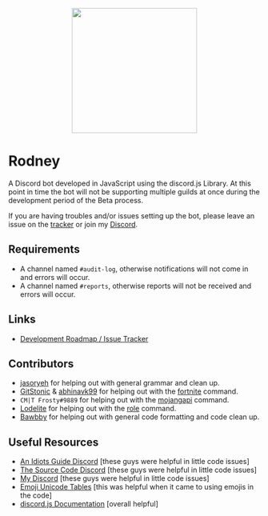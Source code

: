 <p align="center">
  <img height="250" src="https://i.imgur.com/c5oaTfE.png">
</p>

# Rodney
A Discord bot developed in JavaScript using the discord.js Library.
At this point in time the bot will not be supporting multiple guilds at once during the development period of the Beta process.

If you are having troubles and/or issues setting up the bot, please leave an issue on the [tracker](https://github.com/shadowolfyt/RodneyTheDiscordBot/issues) or join my [Discord](http://bit.ly/mancavediscord).

## Requirements
- A channel named `#audit-log`, otherwise notifications will not come in and errors will occur.
- A channel named `#reports`, otherwise reports will not be received and errors will occur.

## Links
- [Development Roadmap / Issue Tracker](https://github.com/shadowolfyt/RodneyTheDiscordBot/issues)

## Contributors
- [jasoryeh](https://github.com/jasoryeh) for helping out with general grammar and clean up.
- [GitStonic](https://github.com/GitStonic) & [abhinavk99](https://github.com/abhinavk99) for helping out with the [fortnite](https://github.com/shadowolfyt/RodneyTheDiscordBot/blob/master/commands/fortnite.js) command.
- `CM|T Frosty#9889` for helping out with the [mojangapi](https://github.com/shadowolfyt/RodneyTheDiscordBot/blob/master/commands/mojangapi.js) command.
- [Lodelite](https://github.com/Lodelite) for helping out with the [role](https://github.com/shadowolfyt/Rodney/blob/master/commands/role.js) command.
- [Bawbby](https://github.com/Bawbby) for helping out with general code formatting and code clean up.

## Useful Resources
- [An Idiots Guide Discord](https://discord.gg/gkZCQtH) [these guys were helpful in little code issues]
- [The Source Code Discord](https://discordapp.com/invite/w24CQMR) [these guys were helpful in little code issues]
- [My Discord](http://bit.ly/mancavediscord) [these guys were helpful in little code issues]
- [Emoji Unicode Tables](https://apps.timwhitlock.info/emoji/tables/unicode) [this was helpful when it came to using emojis in the code]
- [discord.js Documentation](https://discord.js.org/#/docs/main/stable/general/welcome) [overall helpful]
